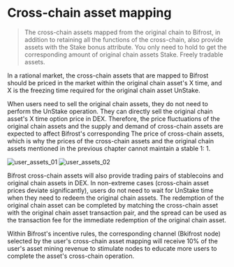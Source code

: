 # Cross-chain asset mapping

> The cross-chain assets mapped from the original chain to Bifrost, in addition to retaining all the functions of the cross-chain, also provide assets with the Stake bonus attribute. You only need to hold to get the corresponding amount of original chain assets Stake. Freely tradable assets.

In a rational market, the cross-chain assets that are mapped to Bifrost should be priced in the market within the original chain asset's X time, and X is the freezing time required for the original chain asset UnStake.

When users need to sell the original chain assets, they do not need to perform the UnStake operation. They can directly sell the original chain asset's X time option price in DEX. Therefore, the price fluctuations of the original chain assets and the supply and demand of cross-chain assets are expected to affect Bifrost's corresponding The price of cross-chain assets, which is why the prices of the cross-chain assets and the original chain assets mentioned in the previous chapter cannot maintain a stable 1: 1.

<img :src="$withBase('/en/user_assets_01.png')" alt="user_assets_01" />

<img :src="$withBase('/en/user_assets_02.png')" alt="user_assets_02" />

Bifrost cross-chain assets will also provide trading pairs of stablecoins and original chain assets in DEX. In non-extreme cases (cross-chain asset prices deviate significantly), users do not need to wait for UnStake time when they need to redeem the original chain assets. The redemption of the original chain asset can be completed by matching the cross-chain asset with the original chain asset transaction pair, and the spread can be used as the transaction fee for the immediate redemption of the original chain asset.

Within Bifrost's incentive rules, the corresponding channel (Bkifrost node) selected by the user's cross-chain asset mapping will receive 10% of the user's asset mining revenue to stimulate nodes to educate more users to complete the asset's cross-chain operation.